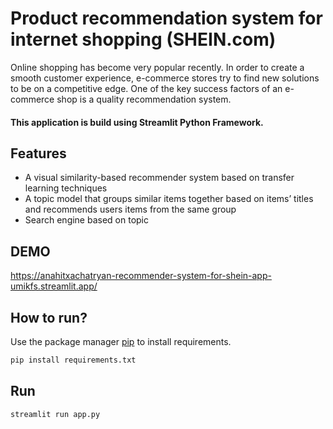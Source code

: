 # Product recommendation system for internet shopping (SHEIN.com)

Online shopping has become very popular recently. In order to create a smooth customer experience, e-commerce stores try to find new solutions to be on a competitive edge. One of the key success factors of an e-commerce shop is a quality recommendation system. 

#### This application is build using **Streamlit** Python Framework.

## Features
- A visual similarity-based recommender system based on transfer learning techniques
- A topic model that groups similar items together based on items’ titles and recommends users items from the same group
- Search engine based on topic

## DEMO
https://anahitxachatryan-recommender-system-for-shein-app-umikfs.streamlit.app/

## How to run?
Use the package manager [pip](https://pip.pypa.io/en/stable/) to install requirements.

```bash
pip install requirements.txt
```

## Run

```python
streamlit run app.py

